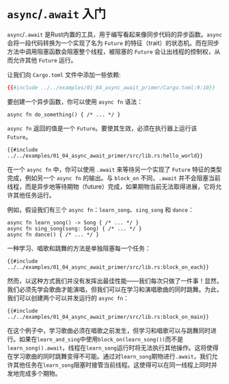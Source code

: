 # `async`/`.await` 入门

`async`/`.await` 是Rust内置的工具，用于编写看起来像同步代码的异步函数。`async` 会将一段代码转换为一个实现了名为 `Future` 的特征（trait）的状态机。而在同步方法中调用阻塞函数会阻塞整个线程，被阻塞的 `Future` 会让出线程的控制权，从而允许其他 `Future` 运行。

让我们向 `Cargo.toml` 文件中添加一些依赖:

```toml
{{#include ../../examples/01_04_async_await_primer/Cargo.toml:9:10}}
```

要创建一个异步函数，你可以使用 `async fn` 语法：

```rust,edition2018
async fn do_something() { /* ... */ }
```

`async fn` 返回的值是一个 `Future`。要使其生效，必须在执行器上运行该 `Future`。

```rust,edition2018
{{#include ../../examples/01_04_async_await_primer/src/lib.rs:hello_world}}
```

在一个 `async fn` 中，你可以使用 `.await` 来等待另一个实现了 `Future` 特征的类型完成，例如另一个 `async fn` 的输出。与 `block_on` 不同，`.await` 并不会阻塞当前线程，而是异步地等待期物（future）完成，如果期物当前无法取得进展，它将允许其他任务运行。

例如，假设我们有三个 `async fn`：`learn_song`、`sing_song` 和 `dance`：

```rust,ignore
async fn learn_song() -> Song { /* ... */ }
async fn sing_song(song: Song) { /* ... */ }
async fn dance() { /* ... */ }
```

一种学习、唱歌和跳舞的方法是单独阻塞每一个任务：

```rust,ignore
{{#include ../../examples/01_04_async_await_primer/src/lib.rs:block_on_each}}
```

然而，以这种方式我们并没有发挥出最佳性能——我们每次只做了一件事！显然，我们必须先学会歌曲才能演唱，但我们可以在学习和演唱歌曲的同时跳舞。为此，我们可以创建两个可以并发运行的 `async fn`：

```rust,ignore
{{#include ../../examples/01_04_async_await_primer/src/lib.rs:block_on_main}}
```

在这个例子中，学习歌曲必须在唱歌之前发生，但学习和唱歌可以与跳舞同时进行。如果在`learn_and_sing`中使用`block_on(learn_song())`而不是`learn_song().await`，线程在`learn_song`运行时将无法执行其他操作。这将使得在学习歌曲的同时跳舞变得不可能。通过对`learn_song`期物进行`.await`，我们允许其他任务在`learn_song`阻塞时接管当前线程。这使得可以在同一线程上同时并发地完成多个期物。
